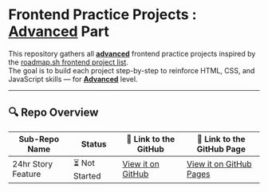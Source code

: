 # Frontend Practice Projects : **<u>Advanced</u>** Part

This repository gathers all **<u>advanced</u>** frontend practice projects inspired by the [roadmap.sh frontend project list](https://roadmap.sh/frontend/projects).  
The goal is to build each project step-by-step to reinforce HTML, CSS, and JavaScript skills — for **<u>Advanced</u>** level.

---

## 🔍 Repo Overview
<!-- START REPO OVERVIEW -->
| Sub-Repo Name | Status | 🔗 Link to the GitHub | 🔗 Link to the GitHub Page |
|---|---|---|---|
| 24hr Story Feature | ⏳ Not Started | [View it on GitHub](https://github.com/Kizz4/practice/tree/master/frontend_practice/advanced_projects/24hr_story_feature) | [View it on GitHub Pages](https://kizz4.github.io/practice/frontend_practice/advanced_projects/24hr_story_feature) |

<!-- END REPO OVERVIEW -->